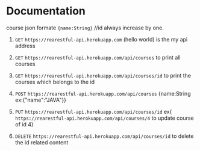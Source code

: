 # Documentation
course json formate `{name:String}` //id always increase by one.<br>
1) `GET` `https://rearestful-api.herokuapp.com`  (hello world) is the my api address<br>

2) `GET` `https://rearestful-api.herokuapp.com/api/courses` to print all courses<br>

3) `GET` `https://rearestful-api.herokuapp.com/api/courses/id` to print the courses which belongs to the id<br>

4) `POST` `https://rearestful-api.herokuapp.com/api/courses`   {name:String ex:{"name":"JAVA"}}<br>

5) `PUT`  `https://rearestful-api.herokuapp.com/api/courses/id`  ex{ `https://rearestful-api.herokuapp.com/api/courses/4` to update course    of id 4}<br>

6) `DELETE`  `https://rearestful-api.herokuapp.com/api/courses/id` to delete the id related content
